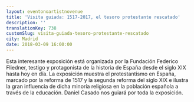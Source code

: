 ```yaml
---
layout: eventonoartistnovenue
title: 'Visita guiada: 1517-2017, el tesoro protestante rescatado'
description: ''
translationKey: 738
customSlug: visita-guiada-tesoro-protestante-rescatado
city: Madrid
date: 2018-03-09 16:00:00
---
```


Esta interesante exposición está organizada por la Fundación Federico Fliedner, testigo y protagonista de la historia de España desde el siglo XIX hasta hoy en día. La exposición muestra el protestantismo en España, marcado por la reforma de 1517 y la segunda reforma del siglo XIX e ilustra la gran influencia de dicha minoría religiosa en la población española a través de la educación. Daniel Casado nos guiará por toda la exposición.
